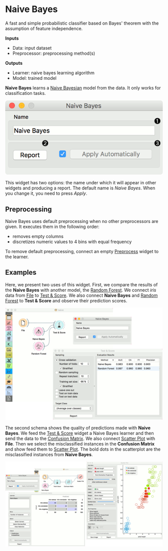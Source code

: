 Naive Bayes
===========

A fast and simple probabilistic classifier based on Bayes' theorem with the assumption of feature independence.

**Inputs**

- Data: input dataset
- Preprocessor: preprocessing method(s)

**Outputs**

- Learner: naive bayes learning algorithm
- Model: trained model

**Naive Bayes** learns a [Naive Bayesian](https://en.wikipedia.org/wiki/Naive_Bayes_classifier) model from the data. It only works for classification tasks.

![](images/NaiveBayes-stamped.png)

This widget has two options: the name under which it will appear in other widgets and producing a report. The default name is *Naive Bayes*. When you change it, you need to press *Apply*.

Preprocessing
-------------

Naive Bayes uses default preprocessing when no other preprocessors are given. It executes them in the following order:

- removes empty columns
- discretizes numeric values to 4 bins with equal frequency

To remove default preprocessing, connect an empty [Preprocess](../data/preprocess.md) widget to the learner.

Examples
--------

Here, we present two uses of this widget. First, we compare the results of the
**Naive Bayes** with another model, the [Random Forest](../model/randomforest.md). We connect *iris* data from [File](../data/file.md) to [Test & Score](../evaluate/testandscore.md). We also connect **Naive Bayes** and [Random Forest](../model/randomforest.md) to **Test & Score** and observe their prediction scores.

![](images/NaiveBayes-classification.png)

The second schema shows the quality of predictions made with **Naive Bayes**. We feed the [Test & Score](../evaluate/testandscore.md) widget a Naive Bayes learner and then send the data to the [Confusion Matrix](../evaluate/confusionmatrix.md). We also connect [Scatter Plot](../visualize/scatterplot.md) with **File**. Then we select the misclassified instances in the **Confusion Matrix** and show feed them to [Scatter Plot](../visualize/scatterplot.md). The bold dots in the scatterplot are the misclassified instances from **Naive Bayes**.

![](images/NaiveBayes-visualize.png)
